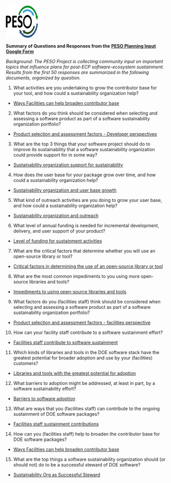 <a href="https://pesoproject.org"><img src="PESO-Logo.png" alt="PESO Logo" style="width:100px;height:100px;"></a>

**Summary of Questions and Responses from the** [**PESO Planning Input Google Form**](https://docs.google.com/forms/d/e/1FAIpQLSeQlOtqglU32x-yDtawSI8ldvZonudtK9BE3MIN1SoJtFPDbg/viewform)

_Background: The PESO Project is collecting community input on important topics that influence plans for post-ECP software-ecosystem sustainment.  Results from the first 50 responses are summarized in the following documents, organized by question._

1. What activities are you undertaking to grow the contributor base for your tool, and how could a sustainability organization help?
  - [Ways Facilities can help broaden contributor base](https://docs.google.com/document/d/1PAhO5fU2N_WJWWkXJbUhQ2BNnJdjsIRj15tI1-0ANq4/edit?usp=sharing)
2. What factors do you think should be considered when selecting and assessing a software product as part of a software sustainability organization portfolio?
  - [Product selection and assessment factors - Developer perspectives](https://docs.google.com/document/d/1q-zAMV6ZusIZbwgG5U9saYrj-esqCLK4tdWqDxCyIhg/edit?usp=sharing)
3. What are the top 3 things that your software project should do to improve its sustainability that a software sustainability organization could provide support for in some way?
  - [Sustainability organization support for sustainability](https://docs.google.com/document/d/1h4F7UAJLX9QEKMS98eJc7FKUfwt2sUhvvszv61ZrMmo/edit?usp=sharing)
4. How does the user base for your package grow over time, and how could a sustainability organization help?
  - [Sustainability organization and user base growth](https://docs.google.com/document/d/1YfVpy1KyFCnVc8Xe1TzU-nUWbVN2Un3fZ-1RO5_8wjE/edit?usp=sharing)
5. What kind of outreach activities are you doing to grow your user base, and how could a sustainability organization help?
  - [Sustainability organization and outreach](https://docs.google.com/document/d/18VyZ4pb1mPhY-M4Nh33H_oqBHFQDqu0qw4Ngb2Y_g2E/edit?usp=sharing)
6. What level of annual funding is needed for incremental development, delivery, and user support of your product?
  - [Level of funding for sustainment activities](https://docs.google.com/document/d/1AmUWwMRIxlQhGfp0bZ9WayMcoaDcT0UALBnUGxc58TA/edit?usp=sharing)
7. What are the critical factors that determine whether you will use an open-source library or tool?
  - [Critical factors in determining the use of an open-source library or tool](https://docs.google.com/document/d/1iEx28pIEmDssGr36k3Cg8BUm1zcgrJ-i8Nu7RpNSgKc/edit?usp=sharing)
8. What are the most common impediments to you using more open-source libraries and tools?
  - [Impediments to using open-source libraries and tools](https://docs.google.com/document/d/1K86UlwA_IKZT3tZIeaEfO_RYJSYFb_vXYjMltM0-kVw/edit?usp=sharing)
9. What factors do you (facilities staff) think should be considered when selecting and assessing a software product as part of a software sustainability organization portfolio?
  - [Product selection and assessment factors - facilities perspective](https://docs.google.com/document/d/1S6MM_L5szTPXUQ3sOydqot_Y2oognHUnT7EhoiQT49A/edit?usp=sharing)
10. How can your facility staff contribute to a software sustainment effort?
  - [Facilities staff contribute to software sustainment](https://docs.google.com/document/d/1Wxe09pza0mwejKNOCsn6hx8WaZvF3Hf28EatAruHHg0/edit?usp=sharing)
11. Which kinds of libraries and tools in the DOE software stack have the greatest potential for broader adoption and use by your (facilities) customers?
  - [Libraries and tools with the greatest potential for adoption](https://docs.google.com/document/d/1GxDA4GnzRXKWxoocmHOVrOQoLobitbMoQiynoYmCGbY/edit?usp=sharing)
12. What barriers to adoption might be addressed, at least in part, by a software sustainability effort?
  - [Barriers to software adoption](https://docs.google.com/document/d/1AurpnW6SzmeUFRsbmDViWGmxmWUqh1PLvWr4Znvg34A/edit?usp=sharing)
13. What are ways that you (facilities staff) can contribute to the ongoing sustainment of DOE software packages?
  - [Facilities staff sustainment contributions](https://docs.google.com/document/d/1lGM1bPBZKwgbNyrQ9CsTc0Ubhv_RXR4chBOrEqI_sZU/edit?usp=sharing)
14. How can you (facilities staff) help to broaden the contributor base for DOE software packages?
  - [Ways Facilities can help broaden contributor base](https://docs.google.com/document/d/1PAhO5fU2N_WJWWkXJbUhQ2BNnJdjsIRj15tI1-0ANq4/edit?usp=sharing)
15. What are the top things a software sustainability organization should (or should not) do to be a successful steward of DOE software?
  - [Sustainability Org as Successful Steward](https://docs.google.com/document/d/1qubS8uslMutQsZg0WGexk7HcqQgD0OtR9JHd2TZ5CJg/edit?usp=sharing)
